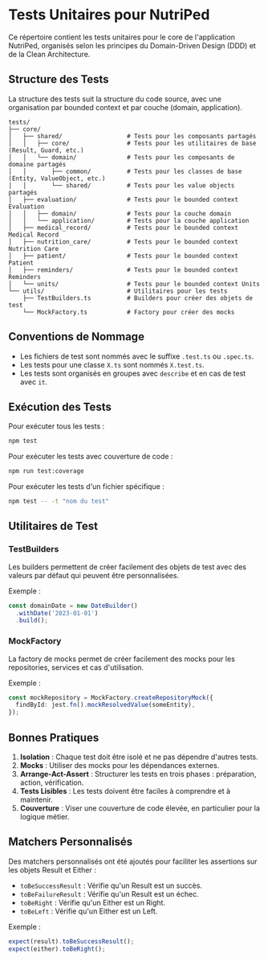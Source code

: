 # Tests Unitaires pour NutriPed

Ce répertoire contient les tests unitaires pour le core de l'application NutriPed, organisés selon les principes du Domain-Driven Design (DDD) et de la Clean Architecture.

## Structure des Tests

La structure des tests suit la structure du code source, avec une organisation par bounded context et par couche (domain, application).

```
tests/
├── core/
│   ├── shared/                  # Tests pour les composants partagés
│   │   ├── core/                # Tests pour les utilitaires de base (Result, Guard, etc.)
│   │   └── domain/              # Tests pour les composants de domaine partagés
│   │       ├── common/          # Tests pour les classes de base (Entity, ValueObject, etc.)
│   │       └── shared/          # Tests pour les value objects partagés
│   ├── evaluation/              # Tests pour le bounded context Evaluation
│   │   ├── domain/              # Tests pour la couche domain
│   │   └── application/         # Tests pour la couche application
│   ├── medical_record/          # Tests pour le bounded context Medical Record
│   ├── nutrition_care/          # Tests pour le bounded context Nutrition Care
│   ├── patient/                 # Tests pour le bounded context Patient
│   ├── reminders/               # Tests pour le bounded context Reminders
│   └── units/                   # Tests pour le bounded context Units
└── utils/                       # Utilitaires pour les tests
    ├── TestBuilders.ts          # Builders pour créer des objets de test
    └── MockFactory.ts           # Factory pour créer des mocks
```

## Conventions de Nommage

- Les fichiers de test sont nommés avec le suffixe `.test.ts` ou `.spec.ts`.
- Les tests pour une classe `X.ts` sont nommés `X.test.ts`.
- Les tests sont organisés en groupes avec `describe` et en cas de test avec `it`.

## Exécution des Tests

Pour exécuter tous les tests :

```bash
npm test
```

Pour exécuter les tests avec couverture de code :

```bash
npm run test:coverage
```

Pour exécuter les tests d'un fichier spécifique :

```bash
npm test -- -t "nom du test"
```

## Utilitaires de Test

### TestBuilders

Les builders permettent de créer facilement des objets de test avec des valeurs par défaut qui peuvent être personnalisées.

Exemple :

```typescript
const domainDate = new DateBuilder()
  .withDate('2023-01-01')
  .build();
```

### MockFactory

La factory de mocks permet de créer facilement des mocks pour les repositories, services et cas d'utilisation.

Exemple :

```typescript
const mockRepository = MockFactory.createRepositoryMock({
  findById: jest.fn().mockResolvedValue(someEntity),
});
```

## Bonnes Pratiques

1. **Isolation** : Chaque test doit être isolé et ne pas dépendre d'autres tests.
2. **Mocks** : Utiliser des mocks pour les dépendances externes.
3. **Arrange-Act-Assert** : Structurer les tests en trois phases : préparation, action, vérification.
4. **Tests Lisibles** : Les tests doivent être faciles à comprendre et à maintenir.
5. **Couverture** : Viser une couverture de code élevée, en particulier pour la logique métier.

## Matchers Personnalisés

Des matchers personnalisés ont été ajoutés pour faciliter les assertions sur les objets Result et Either :

- `toBeSuccessResult` : Vérifie qu'un Result est un succès.
- `toBeFailureResult` : Vérifie qu'un Result est un échec.
- `toBeRight` : Vérifie qu'un Either est un Right.
- `toBeLeft` : Vérifie qu'un Either est un Left.

Exemple :

```typescript
expect(result).toBeSuccessResult();
expect(either).toBeRight();
```


